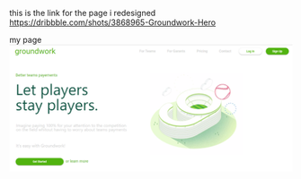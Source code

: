 this is the link for the page i redesigned
https://dribbble.com/shots/3868965-Groundwork-Hero

my page
![](src/assets/img/Capture.PNG)




